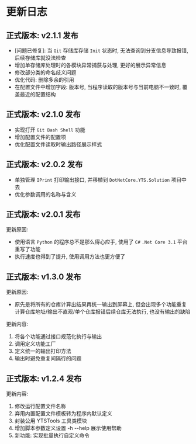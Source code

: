 # 更新日志

## 正式版本: v2.1.1 发布

* [问题已修复]: 当 `Git` 存储库存储 `Init` 状态时, 无法查询到分支信息导致报错, 后续存储库就没法检查
* 增加单存储库处理时的各模块异常捕获与处理, 更好的展示异常信息
* 修改部分类的命名歧义问题
* 优化代码: 删除多余的引用
* 在配置文件中增加字段: 版本号, 当程序读取的版本号与当前电脑不一致时, 覆盖最近的配置结构

## 正式版本: v2.1.0 发布

* 实现打开 `Git Bash Shell` 功能
* 增加配置文件的配置项
* 优化配置文件读取时输出路径展示样式

## 正式版本: v2.0.2 发布

* 单独管理 `IPrint` 打印输出接口, 并移植到 `DotNetCore.YTS.Solution` 项目中去
* 优化参数调用的名称与含义

## 正式版本: v2.0.1 发布

更新原因:

* 使用语言 `Python` 的程序总不是那么得心应手, 使用了 `C#` `.Net Core 3.1` 平台重写了功能
* 执行速度也得到了提升, 使用调用方法也更方便了

## 正式版本: v1.3.0 发布

更新原因:

* 原先是将所有的仓库计算出结果再统一输出到屏幕上, 但会出现多个功能重复计算仓库地址/输出不直观/单个仓库报错后续仓库无法执行, 也没有输出的缺陷

更新内容:

1. 将各个功能通过接口规范化执行与输出
2. 调用定义功能工厂
3. 定义统一的输出打印方法
4. 输出时避免重复间隔行的问题

## 正式版本: v1.2.4 发布

更新内容:

1. 修改运行配置文件名称
2. 弃用内置配置文件模板转为程序内默认定义
3. 封装公用 YTSTools 工具类模块
4. 增加脚本参数定义设置 -h --help 展示使用帮助
5. 新功能: 实现批量执行自定义命令
